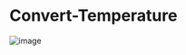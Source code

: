 # Convert-Temperature
![image](https://user-images.githubusercontent.com/75839381/234664038-9b4ceda6-9d0d-4a1c-aa77-8dd332390a21.png)

